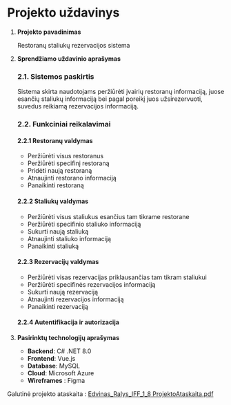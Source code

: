 # Projekto uždavinys

1. **Projekto pavadinimas**
   
   Restoranų staliukų rezervacijos sistema

3. **Sprendžiamo uždavinio aprašymas**

   ### 2.1. Sistemos paskirtis
   
   Sistema skirta naudotojams peržiūrėti įvairių restoranų informaciją, juose esančių staliukų informaciją bei pagal poreikį juos užsirezervuoti, suvedus reikiamą rezervacijos informaciją. 

   ### 2.2. Funkciniai reikalavimai

   #### 2.2.1 Restoranų valdymas
   - Peržiūrėti visus restoranus
   - Peržiūrėti specifinį restoraną
   - Pridėti naują restoraną
   - Atnaujinti restorano informaciją
   - Panaikinti restoraną

   #### 2.2.2 Staliukų valdymas
   - Peržiūrėti visus staliukus esančius tam tikrame restorane
   - Peržiūrėti specifinio staliuko informaciją
   - Sukurti naują staliuką
   - Atnaujinti staliuko informaciją
   - Panaikinti staliuką

   #### 2.2.3 Rezervacijų valdymas
   - Peržiūrėti visas rezervacijas priklausančias tam tikram staliukui
   - Peržiūrėti specifinės rezervacijos informaciją
   - Sukurti naują rezervaciją
   - Atnaujinti rezervacijos informaciją
   - Panaikinti rezervaciją

   #### 2.2.4 Autentifikacija ir autorizacija

5. **Pasirinktų technologijų aprašymas**
   - **Backend**: C# .NET 8.0
   - **Frontend**: Vue.js
   - **Database**: MySQL
   - **Cloud**: Microsoft Azure
   - **Wireframes** : Figma
   
Galutinė projekto ataskaita : [Edvinas_Ralys_IFF_1_8 ProjektoAtaskaita.pdf](https://github.com/user-attachments/files/18212508/Edvinas_Ralys_IFF_1_8.ProjektoAtaskaita.pdf)
